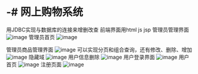 # -# 网上购物系统
用JDBC实现与数据库的连接来增删改查
前端界面用html js jsp
管理员管理界面
![image](https://user-images.githubusercontent.com/84823288/126171338-02c69918-013d-44e5-a754-ec5390e1a8c7.png)
管理员首页
![image](https://user-images.githubusercontent.com/84823288/126171625-5b25f1e2-314b-45b4-8d18-91614bbc8f2c.png)

管理员商品管理界面
![image](https://user-images.githubusercontent.com/84823288/126171675-52a5fe81-87f2-48c1-a16e-54b549d15c9f.png)
可以实现分页和组合查询，还有修改、删除、增加
![image](https://user-images.githubusercontent.com/84823288/126171917-606c354c-6ad9-418a-8a3f-c4f602f4df72.png)
隐藏域
![image](https://user-images.githubusercontent.com/84823288/126171982-baeac75e-fa82-4766-8ae3-c802a08453f5.png)
用户信息删除
![image](https://user-images.githubusercontent.com/84823288/126172094-c74642f5-d808-45fd-9d10-1553f873af19.png)
用户登录界面
![image](https://user-images.githubusercontent.com/84823288/126172187-c7d35485-ccf5-4ded-8ddb-29f4dbae4e76.png)
用户首页
![image](https://user-images.githubusercontent.com/84823288/126172306-b494f2ab-f6d8-47ea-aa1e-e43ab400f108.png)
注册页面
![image](https://user-images.githubusercontent.com/84823288/126172371-9986d409-1f2e-41d4-8ee8-5733b892bb32.png)

